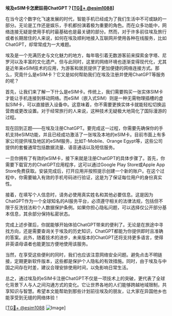 **埃及eSIM卡怎麽註冊ChatGPT？[[TG💪+ @esim1088](https://t.me/s/esim1088)]**

在当今这个数字化飞速发展的时代，智能手机已经成为了我们生活中不可或缺的一部分。无论是工作还是娱乐，手机都扮演着极为重要的角色。而在众多功能中，网络连接无疑是使用手机时最基础也是最关键的部分。然而，对于许多前往埃及旅行或者长期居住的人来说，如何在埃及顺利地接入互联网并使用各种在线服务，比如ChatGPT，却常常成为一大难题。

埃及是一个充满历史与文化魅力的地方，每年吸引着无数游客前来探索金字塔、尼罗河以及丰富的文化遗产。但与此同时，这里的网络环境也逐渐变得现代化，尤其是近年来eSIM技术的应用，为游客和居民提供了更加便捷的网络连接方式。那么，究竟什么是eSIM卡？它又是如何帮助我们在埃及注册并使用ChatGPT等服务的呢？

首先，让我们来了解一下什么是eSIM卡。传统上，我们需要购买一张实体SIM卡才能让手机连接到移动网络。而eSIM（嵌入式SIM）则是一种无需物理插槽的虚拟SIM卡，可以直接嵌入设备中。这意味着，你不需要更换实体卡就能轻松切换运营商或更改设置。对于经常旅行的人来说，这种技术无疑极大地简化了国际漫游的过程。

现在回到正题——在埃及注册ChatGPT。要完成这一过程，你需要先确保你的手机支持eSIM功能，并且已经成功激活了一张埃及本地的eSIM卡。目前市面上有多家公司提供埃及地区的eSIM服务，比如T-Mobile、Orange Egypt等，这些公司提供的套餐通常包括数据流量、语音通话以及短信服务。

一旦你拥有了有效的eSIM卡，接下来就是注册ChatGPT的具体步骤了。首先，你需要下载官方的ChatGPT应用程序，这可以通过Google Play Store或Apple App Store免费获取。安装完成后，打开应用并按照提示创建一个新的账户。在这个过程中，你需要输入有效的手机号码进行验证，这是为了保证每位用户的身份真实性。

接着，在填写个人信息时，请务必使用真实姓名和其他必要信息。这是因为ChatGPT作为一个全球知名的AI服务平台，必须遵守相关的法律法规，包括但不限于反洗钱法和个人数据保护条例。如果你担心隐私问题，可以选择仅公开部分基本信息，其余部分保持私密状态。

完成上述步骤后，你就能够开始体验ChatGPT带来的便利了。无论是在旅途中寻找方向，还是需要查询关于埃及的历史知识，ChatGPT都能为你提供即时且准确的答案。此外，随着技术的进步，未来版本的ChatGPT还将支持更多语言，使得非英语母语者也能更加方便地使用该服务。

当然，在享受这些便利的同时，我们也应该注意网络安全问题。避免点击不明链接，定期更新软件版本，这些都是保护个人隐私的有效措施。同时，由于埃及与中国之间存在时差，建议合理安排使用时间，以免影响日常生活。

总之，通过埃及的eSIM卡注册ChatGPT不仅是一项技术上的突破，更代表了全球化背景下人与人之间沟通方式的变化。它让世界各地的人们能够跨越地域限制，共享知识与智慧。希望本文能帮助到那些计划前往埃及的朋友，让大家在异国他乡也能享受到无缝的网络体验！

[[TG💪+ @esim1088](https://t.me/s/esim1088) ![Image](https://i.postimg.cc/4NQfJmqS/Snipaste-2025-05-13-00-14-12.png)]